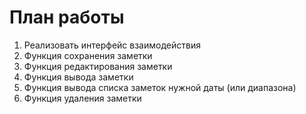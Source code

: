 # План работы

1. Реализовать интерфейс взаимодействия
2. Функция сохранения заметки
3. Функция редактирования заметки
4. Функция вывода заметки
5. Функция вывода списка заметок нужной даты (или диапазона)
6. Функция удаления заметки
